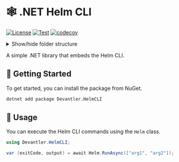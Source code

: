 # 🕸️ .NET Helm CLI

[![License](https://img.shields.io/badge/License-Apache_2.0-blue.svg)](https://opensource.org/licenses/Apache-2.0)
[![Test](https://github.com/devantler-tech/dotnet-template/actions/workflows/test.yaml/badge.svg)](https://github.com/devantler-tech/dotnet-template/actions/workflows/test.yaml)
[![codecov](https://codecov.io/gh/devantler-tech/dotnet-template/graph/badge.svg?token=RhQPb4fE7z)](https://codecov.io/gh/devantler-tech/dotnet-template)

<details>
  <summary>Show/hide folder structure</summary>

<!-- readme-tree start -->
```
.
├── .github
│   ├── scripts
│   └── workflows
├── src
│   └── Devantler.HelmCLI
│       └── runtimes
│           ├── linux-arm64
│           │   └── native
│           ├── linux-x64
│           │   └── native
│           ├── osx-arm64
│           │   └── native
│           ├── osx-x64
│           │   └── native
│           ├── win-arm64
│           │   └── native
│           └── win-x64
│               └── native
└── tests
    └── Devantler.HelmCLI.Tests
        └── HelmTests

22 directories
```
<!-- readme-tree end -->

</details>

A simple .NET library that embeds the Helm CLI.

## 🚀 Getting Started

To get started, you can install the package from NuGet.

```bash
dotnet add package Devantler.HelmCLI
```

## 📝 Usage

You can execute the Helm CLI commands using the `Helm` class.

```csharp
using Devantler.HelmCLI;

var (exitCode, output) = await Helm.RunAsync(["arg1", "arg2"]);
```
